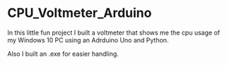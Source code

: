 # CPU_Voltmeter_Arduino

In this little fun project I built a voltmeter that shows me the cpu usage of my Windows 10 PC using an Adrduino Uno and Python.

Also I built an .exe for easier handling.
